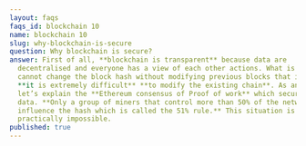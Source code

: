 ```yaml
---
layout: faqs
faqs_id: blockchain 10
name: blockchain 10
slug: why-blockchain-is-secure
question: Why blockchain is secure?
answer: First of all, **blockchain is transparent** because data are
  decentralised and everyone has a view of each other actions. What is more, you
  cannot change the block hash without modifying previous blocks that is why
  **it is extremely difficult** **to modify the existing chain**. As an example,
  let’s explain the **Ethereum consensus of Proof of work** which secures the
  data. **Only a group of miners that control more than 50% of the network can
  influence the hash which is called the 51% rule.** This situation is
  practically impossible.
published: true
---
```

